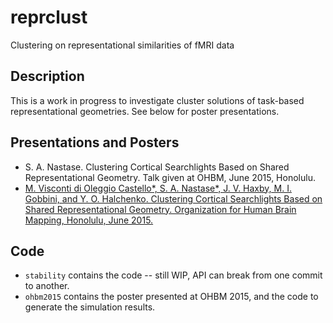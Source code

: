 # reprclust
Clustering on representational similarities of fMRI data

## Description
This is a work in progress to investigate cluster solutions of task-based representational geometries. See below for poster presentations.

## Presentations and Posters
- S. A. Nastase. Clustering Cortical Searchlights Based on Shared Representational Geometry. Talk given at OHBM, June 2015, Honolulu.
- [M. Visconti di Oleggio Castello\*, S. A. Nastase\*, J. V. Haxby, M. I. Gobbini, and Y. O. Halchenko. Clustering Cortical Searchlights Based on Shared Representational Geometry. Organization for Human Brain Mapping, Honolulu, June 2015.](https://www.dartmouth.edu/~mvisconti/media/poster/VN+OHBM15.pdf)

## Code
- `stability` contains the code -- still WIP, API can break from one commit to another.
- `ohbm2015` contains the poster presented at OHBM 2015, and the code to generate the simulation results.
